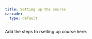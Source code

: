 ```yaml
---
title: Setting up the course
cascade:
  type: default
---
```


Add the steps fo rsetting up course here.